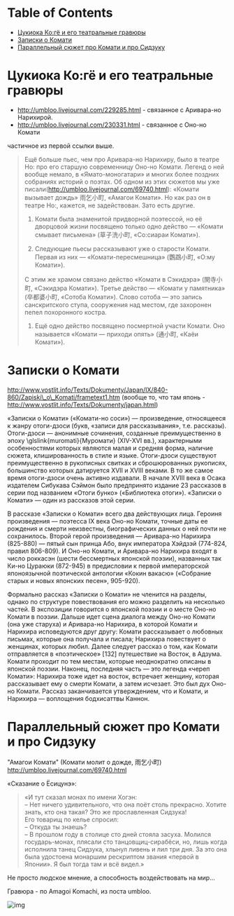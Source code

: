 
# Table of Contents

-   [Цукиока Ко:гё и его театральные гравюры](#org4637f3b)
-   [Записки о Комати](#org3981c67)
-   [Параллельный сюжет про Комати и про Сидзуку](#orgdbcb6ec)

<div class="preview" id="org3877db3">

</div>


<a id="org4637f3b"></a>

# Цукиока Ко:гё и его театральные гравюры

-   <http://umbloo.livejournal.com/229285.html> - связанное с Аривара-но Нарихирой.
-   <http://umbloo.livejournal.com/230331.html> - связанное с Оно-но Комати

частичное из первой ссылки выше. 

> Ещё больше пьес, чем про Аривара-но Нарихиру, было в театре Но: про его старшую современницу Оно-но Комати. Легенд о ней вообще немало, в «Ямато-моногатари» и многих более поздних собраниях историй о поэтах. Об одном из этих сюжетов мы уже писали(<http://umbloo.livejournal.com/69740.html>): «Комати вызывает дождь» 雨乞小町, «Амагои Комати». Но как раз он в театре Но:, кажется, не задействован. Зато есть другие.
> 
> 1.  Комати была знаменитой придворной поэтессой, но её дворцовой жизни посвящено только одно действо — «Комати смывает письмена» (草子洗小町, «Со:сиараи Комати»).
> 
> 2.  Следующие пьесы рассказывают уже о старости Комати. Первая из них — «Комати-пересмешница» (鸚鵡小町, «О:му Комати»).
> 
> С этим же храмом связано действо «Комати в Сэкидэра» (関寺小町, «Сэкидэра Комати»).
> Третье действо — «Комати у памятника» (卒都婆小町, «Сотоба Комати»). Слово сотоба — это запись санскритского ступа, сооружения над местом, где захоронен пепел похоронного костра.
> 
> 1.  Ещё одно действо посвящено посмертной участи Комати. Оно называется «Комати — приходи опять» (通小町, «Каёи Комати»).


<a id="org3981c67"></a>

# Записки о Комати

<http://www.vostlit.info/Texts/Dokumenty/Japan/IX/840-860/Zapiski\_o\_Komati/frametext1.htm> (вообще то, что там японь - <http://www.vostlit.info/Texts/Dokumenty/japan.html>)

«Записки о Комати» («Комати-но соси») — произведение, относящееся к жанру отоги-дзоси (букв, «записи для рассказывания», т.е. рассказы). Отоги-дзоси — анонимные сочинения, созданные преимущественно в эпоху \\glslink{muromati}{Муромати} (XIV-XVI вв.), характерными особенностями которых являются малая и средняя форма, наличие сюжета, клишированность в стиле и языке. Отоги-дзоси существуют преимущественно в рукописных свитках и сброшюрованных рукописях, большинство которых датируется XVII и XVIII веками. В то же самое время отоги-дзоси очень активно издавали. В начале XVIII века в Осака издателем Сибукава Сэймон было предпринято издание 23 рассказов в серии под названием «Отоги бунко» («Библиотека отоги»). «Записки о Комати» — один из рассказов этой серии.

В рассказе «Записки о Комати» всего два действующих лица. Героиня произведения — поэтесса IX века Оно-но Комати, точные даты ее рождения и смерти неизвестны, биографических данных о ней почти не сохранилось. Второй герой произведения — Аривара-но Нарихира (825-880) — пятый сын принца Або, внук императора Хэйдзэй (774-824, правил 806-809). И Оно-но Комати, и Аривара-но Нарихира входят в число роккасэн (шести бессмертных японской поэзии), названных так Ки-но Цураюки (872-945) в предисловии к первой императорской японоязычной поэтической антологии «Кокин вакасю» («Собрание старых и новых японских песен», 905-920).

Формально рассказ «Записки о Комати» не членится на разделы, однако по структуре повествования его можно разделить на несколько частей. В экспозиции говорится о японской поэзии и о месте Оно-но Комати в поэзии. Дальше идет сцена диалога между Оно-но Комати (она уже старуха) и Аривара-но Нарихира, в которой Комати и Нарихира исповедуются друг другу: Комати рассказывает о любовных письмах, которые она получала и писала; Нарихира повествует о женщинах, которых любил. Далее следует рассказ о том, как Комати отправляется в «поэтическое» [132] путешествие на Восток, в Адзума. Комати проходит по тем местам, которые неоднократно описаны в японской поэзии. Наконец, последняя часть — это легенда «череп Комати»: Нарихира тоже идет на восток, встречает женщину, которая рассказывает ему о смерти Комати, а затем исчезает. Это был дух Оно-но Комати. Рассказ заканчивается утверждением, что и Комати, и Нарихира — воплощения бодхисаттвы Каннон.


<a id="orgdbcb6ec"></a>

# Параллельный сюжет про Комати и про Сидзуку

"Амагои Комати" (Комати молит о дожде, 雨乞小町) <http://umbloo.livejournal.com/69740.html>

«Сказание о Ёсицунэ»: 

> «И тут сказал монах по имени Хогэн:  
> – Нет ничего удивительного, что она поёт столь прекрасно. Хотите знать, кто она такая? Это же прославленная Сидзука!  
> Его товарищ по келье спросил:  
> – Откуда ты знаешь?  
> – В прошлом году в столице сто дней стояла засуха. Молился государь-монах, плясали сто танцовщиц-сирабёси, но, лишь когда исполнила танец Сидзука, хлынул ливень и лил три дня. За это она была удостоена монаршим рескриптом звания «первой в Японии». Я был тогда там и всё видел.»

Не просто людское мнение, а способность воздействовать на мир&#x2026;

Гравюра - по Amagoi Komachi, из поста umbloo.

![img](../files/Гекко-Amagoi-Komachi.jpg)

